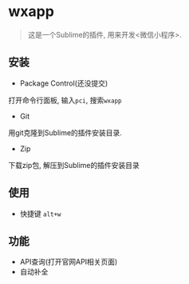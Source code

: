 # wxapp
> 这是一个Sublime的插件, 用来开发&lt;微信小程序>.


## 安装

- Package Control(还没提交)

打开命令行面板, 输入`pci`, 搜索`wxapp`

- Git

用git克隆到Sublime的插件安装目录.

- Zip

下载zip包, 解压到Sublime的插件安装目录


## 使用

- 快捷键
`alt+w`



## 功能

- API查询(打开官网API相关页面)
- 自动补全



